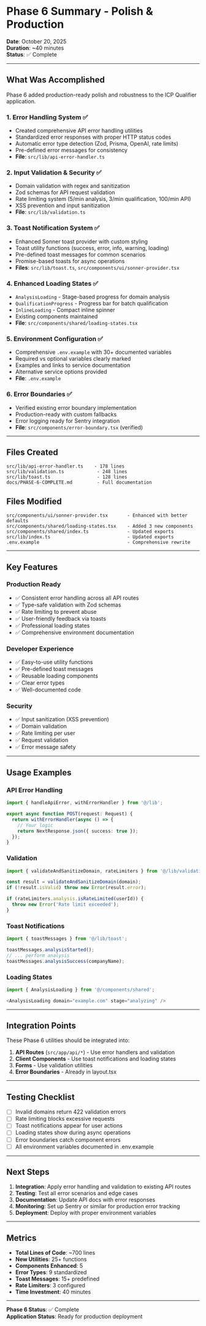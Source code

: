 # Phase 6 Summary - Polish & Production

**Date**: October 20, 2025  
**Duration**: ~40 minutes  
**Status**: ✅ Complete

---

## What Was Accomplished

Phase 6 added production-ready polish and robustness to the ICP Qualifier application.

### 1. Error Handling System ✅
- Created comprehensive API error handling utilities
- Standardized error responses with proper HTTP status codes
- Automatic error type detection (Zod, Prisma, OpenAI, rate limits)
- Pre-defined error messages for consistency
- **File**: `src/lib/api-error-handler.ts`

### 2. Input Validation & Security ✅
- Domain validation with regex and sanitization
- Zod schemas for API request validation
- Rate limiting system (5/min analysis, 3/min qualification, 100/min API)
- XSS prevention and input sanitization
- **File**: `src/lib/validation.ts`

### 3. Toast Notification System ✅
- Enhanced Sonner toast provider with custom styling
- Toast utility functions (success, error, info, warning, loading)
- Pre-defined toast messages for common scenarios
- Promise-based toasts for async operations
- **Files**: `src/lib/toast.ts`, `src/components/ui/sonner-provider.tsx`

### 4. Enhanced Loading States ✅
- `AnalysisLoading` - Stage-based progress for domain analysis
- `QualificationProgress` - Progress bar for batch qualification
- `InlineLoading` - Compact inline spinner
- Existing components maintained
- **File**: `src/components/shared/loading-states.tsx`

### 5. Environment Configuration ✅
- Comprehensive `.env.example` with 30+ documented variables
- Required vs optional variables clearly marked
- Examples and links to service documentation
- Alternative service options provided
- **File**: `.env.example`

### 6. Error Boundaries ✅
- Verified existing error boundary implementation
- Production-ready with custom fallbacks
- Error logging ready for Sentry integration
- **File**: `src/components/error-boundary.tsx` (verified)

---

## Files Created

```
src/lib/api-error-handler.ts    - 178 lines
src/lib/validation.ts            - 248 lines  
src/lib/toast.ts                 - 128 lines
docs/PHASE-6-COMPLETE.md         - Full documentation
```

## Files Modified

```
src/components/ui/sonner-provider.tsx       - Enhanced with better defaults
src/components/shared/loading-states.tsx    - Added 3 new components
src/components/shared/index.ts              - Updated exports
src/lib/index.ts                            - Updated exports
.env.example                                - Comprehensive rewrite
```

---

## Key Features

### Production Ready
- ✅ Consistent error handling across all API routes
- ✅ Type-safe validation with Zod schemas
- ✅ Rate limiting to prevent abuse
- ✅ User-friendly feedback via toasts
- ✅ Professional loading states
- ✅ Comprehensive environment documentation

### Developer Experience
- ✅ Easy-to-use utility functions
- ✅ Pre-defined toast messages
- ✅ Reusable loading components
- ✅ Clear error types
- ✅ Well-documented code

### Security
- ✅ Input sanitization (XSS prevention)
- ✅ Domain validation
- ✅ Rate limiting per user
- ✅ Request validation
- ✅ Error message safety

---

## Usage Examples

### API Error Handling
```typescript
import { handleApiError, withErrorHandler } from '@/lib';

export async function POST(request: Request) {
  return withErrorHandler(async () => {
    // Your logic
    return NextResponse.json({ success: true });
  });
}
```

### Validation
```typescript
import { validateAndSanitizeDomain, rateLimiters } from '@/lib/validation';

const result = validateAndSanitizeDomain(domain);
if (!result.isValid) throw new Error(result.error);

if (rateLimiters.analysis.isRateLimited(userId)) {
  throw new Error('Rate limit exceeded');
}
```

### Toast Notifications
```typescript
import { toastMessages } from '@/lib/toast';

toastMessages.analysisStarted();
// ... perform analysis
toastMessages.analysisSuccess(companyName);
```

### Loading States
```typescript
import { AnalysisLoading } from '@/components/shared';

<AnalysisLoading domain="example.com" stage="analyzing" />
```

---

## Integration Points

These Phase 6 utilities should be integrated into:

1. **API Routes** (`src/app/api/*`) - Use error handlers and validation
2. **Client Components** - Use toast notifications and loading states
3. **Forms** - Use validation utilities
4. **Error Boundaries** - Already in layout.tsx

---

## Testing Checklist

- [ ] Invalid domains return 422 validation errors
- [ ] Rate limiting blocks excessive requests
- [ ] Toast notifications appear for user actions
- [ ] Loading states show during async operations
- [ ] Error boundaries catch component errors
- [ ] All environment variables documented in .env.example

---

## Next Steps

1. **Integration**: Apply error handling and validation to existing API routes
2. **Testing**: Test all error scenarios and edge cases
3. **Documentation**: Update API docs with error responses
4. **Monitoring**: Set up Sentry or similar for production error tracking
5. **Deployment**: Deploy with proper environment variables

---

## Metrics

- **Total Lines of Code**: ~700 lines
- **New Utilities**: 25+ functions
- **Components Enhanced**: 5
- **Error Types**: 9 standardized
- **Toast Messages**: 15+ predefined
- **Rate Limiters**: 3 configured
- **Time Investment**: 40 minutes

---

**Phase 6 Status**: ✅ Complete  
**Application Status**: Ready for production deployment
